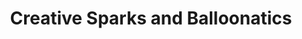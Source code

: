 ---
title: "Creative Sparks and Balloonatics"
url: /saratoga-springs/creative-sparks-and-balloonatics/
shop: Allgemein
---
